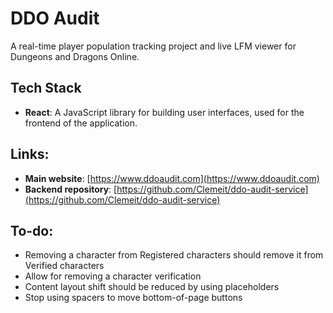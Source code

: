# DDO Audit

A real-time player population tracking project and live LFM viewer for Dungeons and Dragons Online.

## Tech Stack

- **React**: A JavaScript library for building user interfaces, used for the frontend of the application.

## Links:

- **Main website**: [https://www.ddoaudit.com](https://www.ddoaudit.com)
- **Backend repository**: [https://github.com/Clemeit/ddo-audit-service](https://github.com/Clemeit/ddo-audit-service)

## To-do:

- Removing a character from Registered characters should remove it from Verified characters
- Allow for removing a character verification
- Content layout shift should be reduced by using placeholders
- Stop using spacers to move bottom-of-page buttons
